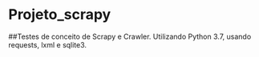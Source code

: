 # Projeto_scrapy
##Testes de conceito de Scrapy e Crawler.
Utilizando Python 3.7, usando requests, lxml e sqlite3.
